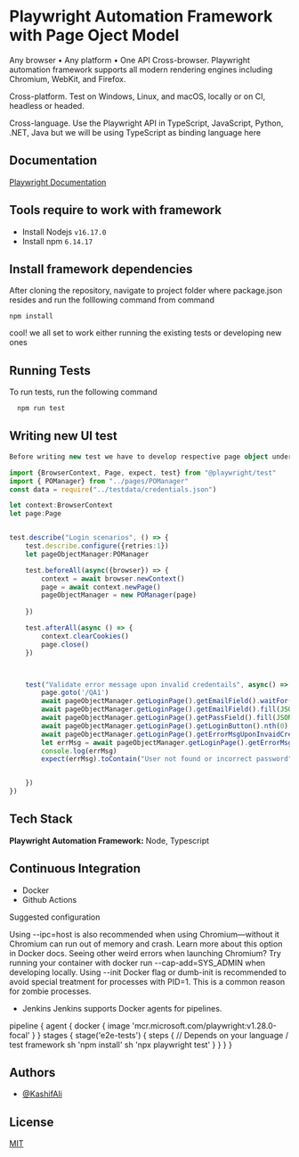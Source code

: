 
# Playwright Automation Framework with Page Oject Model

Any browser • Any platform • One API
Cross-browser. Playwright automation framework supports all modern rendering engines including Chromium, WebKit, and Firefox.

Cross-platform. Test on Windows, Linux, and macOS, locally or on CI, headless or headed.

Cross-language. Use the Playwright API in TypeScript, JavaScript, Python, .NET, Java but we will be using TypeScript as binding language here
    
## Documentation

[Playwright Documentation](https://playwright.dev/docs/intro)



## Tools require to work with framework
- Install Nodejs
    `v16.17.0`
- Install npm
    `6.14.17`

## Install framework dependencies

After cloning the repository, navigate to project folder where package.json resides
and run the folllowing command from command

`npm install`

cool! we all set to work either running the existing tests or developing new ones


## Running Tests

To run tests, run the following command

```bash
  npm run test
```


## Writing new UI test

```typescript
Before writing new test we have to develop respective page object under Pages directory then instantiate that page into POManager class such as,

import {BrowserContext, Page, expect, test} from "@playwright/test"
import { POManager} from "../pages/POManager"
const data = require("../testdata/credentials.json")

let context:BrowserContext
let page:Page


test.describe("Login scenarios", () => {
    test.describe.configure({retries:1})
    let pageObjectManager:POManager

    test.beforeAll(async({browser}) => {
        context = await browser.newContext()
        page = await context.newPage()
        pageObjectManager = new POManager(page)
       
    })

    test.afterAll(async () => {    
        context.clearCookies()
        page.close()
    })



    test("Validate error message upon invalid credentails", async() => {
        page.goto('/QA1')
        await pageObjectManager.getLoginPage().getEmailField().waitFor({state:'visible', timeout:20000})
        await pageObjectManager.getLoginPage().getEmailField().fill(JSON.parse(JSON.stringify(data.INVALID_USER)))
        await pageObjectManager.getLoginPage().getPassField().fill(JSON.parse(JSON.stringify(data.VALID_USER_PASS)))
        await pageObjectManager.getLoginPage().getLoginButton().nth(0).click()
        await pageObjectManager.getLoginPage().getErrorMsgUponInvaidCredentials().nth(0).waitFor({state:'visible', timeout:12000})
        let errMsg = await pageObjectManager.getLoginPage().getErrorMsgUponInvaidCredentials().nth(0).textContent()
        console.log(errMsg)
        expect(errMsg).toContain("User not found or incorrect password")


    })
})


```

## Tech Stack
**Playwright Automation Framework:** Node, Typescript


## Continuous Integration
- Docker
- Github Actions

Suggested configuration

Using --ipc=host is also recommended when using Chromium—without it Chromium can run out of memory and crash. Learn more about this option in Docker docs.
Seeing other weird errors when launching Chromium? Try running your container with docker run --cap-add=SYS_ADMIN when developing locally.
Using --init Docker flag or dumb-init is recommended to avoid special treatment for processes with PID=1. This is a common reason for zombie processes.

- Jenkins
Jenkins supports Docker agents for pipelines.

pipeline {
   agent { docker { image 'mcr.microsoft.com/playwright:v1.28.0-focal' } }
   stages {
      stage('e2e-tests') {
         steps {
            // Depends on your language / test framework
            sh 'npm install'
            sh 'npx playwright test'
         }
      }
   }
}
## Authors

- [@KashifAli](https://ka091480@bitbucket.org/fm_ebiz/poc-testing-playwright.git)


## License

[MIT](https://choosealicense.com/licenses/mit/)


